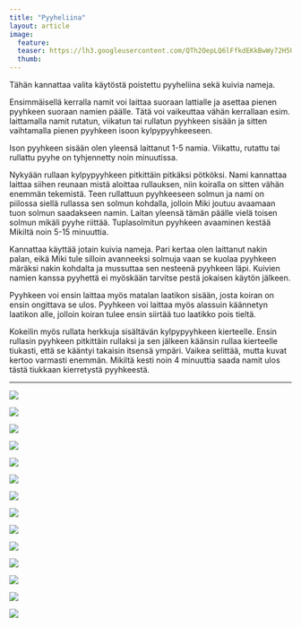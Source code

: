 ```yaml
---
title: "Pyyheliina"
layout: article
image:
  feature:
  teaser: https://lh3.googleusercontent.com/QTh2OepLQ6lFfkdEKkBwWy72H5U1ONRfWMckGoWC5EE=w245
  thumb:
---
```


Tähän kannattaa valita käytöstä poistettu pyyheliina sekä kuivia nameja.

Ensimmäisellä kerralla namit voi laittaa suoraan lattialle ja asettaa pienen pyyhkeen suoraan namien päälle. Tätä voi vaikeuttaa vähän kerrallaan esim. laittamalla namit rutatun, viikatun tai rullatun pyyhkeen sisään ja sitten vaihtamalla pienen pyyhkeen isoon kylpypyyhkeeseen.

Ison pyyhkeen sisään olen yleensä laittanut 1-5 namia. Viikattu, rutattu tai rullattu pyyhe on tyhjennetty noin minuutissa.

Nykyään rullaan kylpypyyhkeen pitkittäin pitkäksi pötköksi. Nami kannattaa laittaa siihen reunaan mistä aloittaa rullauksen, niin koiralla on sitten vähän enemmän tekemistä. Teen rullattuun pyyhkeeseen solmun ja nami on piilossa siellä rullassa sen solmun kohdalla, jolloin Miki joutuu avaamaan tuon solmun saadakseen namin. Laitan yleensä tämän päälle vielä toisen solmun mikäli pyyhe riittää. Tuplasolmitun pyyhkeen avaaminen kestää Mikiltä noin 5-15 minuuttia.

Kannattaa käyttää jotain kuivia nameja. Pari kertaa olen laittanut nakin palan, eikä Miki tule silloin avanneeksi solmuja vaan se kuolaa pyyhkeen märäksi nakin kohdalta ja mussuttaa sen nesteenä pyyhkeen läpi. Kuivien namien kanssa pyyhettä ei myöskään tarvitse pestä jokaisen käytön jälkeen.

Pyyhkeen voi ensin laittaa myös matalan laatikon sisään, josta koiran on ensin ongittava se ulos. Pyyhkeen voi laittaa myös alassuin käännetyn laatikon alle, jolloin koiran tulee ensin siirtää tuo laatikko pois tieltä.

Kokeilin myös rullata herkkuja sisältävän kylpypyyhkeen kierteelle. Ensin rullasin pyyhkeen pitkittäin rullaksi ja sen jälkeen käänsin rullaa kierteelle tiukasti, että se kääntyi takaisin itsensä ympäri. Vaikea selittää, mutta kuvat kertoo varmasti enemmän. Mikiltä kesti noin 4 minuuttia saada namit ulos tästä tiukkaan kierretystä pyyhkeestä.

---

[![](https://lh3.googleusercontent.com/EUGEMklxbux158kHddEHOsDAixgJ8wfKUzdZzNDo2Cg=w800)](https://lh3.googleusercontent.com/EUGEMklxbux158kHddEHOsDAixgJ8wfKUzdZzNDo2Cg=s0)

[![](https://lh3.googleusercontent.com/7CEeY3kQJs7cJveh2z2qGvMfWSxdP3w_K1kVwdKKpTM=w800)](https://lh3.googleusercontent.com/7CEeY3kQJs7cJveh2z2qGvMfWSxdP3w_K1kVwdKKpTM=s0)

[![](https://lh3.googleusercontent.com/w5xff25n2Z5fEhBVV3Aqgpn3ZdjKKKGdvlERNpUs93E=w800)](https://lh3.googleusercontent.com/w5xff25n2Z5fEhBVV3Aqgpn3ZdjKKKGdvlERNpUs93E=s0)

[![](https://lh3.googleusercontent.com/EIUowJnFzROpWme2aqztpsmWjmPzB_kjyxE2gmmu4yo=w800)](https://lh3.googleusercontent.com/EIUowJnFzROpWme2aqztpsmWjmPzB_kjyxE2gmmu4yo=s0)

[![](https://lh3.googleusercontent.com/i89khDJ-eN2d2FbF5t1xjMfWx8KZrIrFyl9u_LUhrCU=w800)](https://lh3.googleusercontent.com/i89khDJ-eN2d2FbF5t1xjMfWx8KZrIrFyl9u_LUhrCU=s0)

[![](https://lh3.googleusercontent.com/5INXkR8MPsvUOAUdsUe5zoFlY2UtnR-TAv8aYH8Y2FE=w800)](https://lh3.googleusercontent.com/5INXkR8MPsvUOAUdsUe5zoFlY2UtnR-TAv8aYH8Y2FE=s0)

[![](https://lh3.googleusercontent.com/D5IAqsXZz44y7ZymZ-ktFRU8g-FSYLzb-pK0EuZAtdQ=w800)](https://lh3.googleusercontent.com/D5IAqsXZz44y7ZymZ-ktFRU8g-FSYLzb-pK0EuZAtdQ=s0)

[![](https://lh3.googleusercontent.com/fzZb3_GoY0BztcEnN4Kp1-qBlbvI_Ar6pSxf28xIiPQ=w800)](https://lh3.googleusercontent.com/fzZb3_GoY0BztcEnN4Kp1-qBlbvI_Ar6pSxf28xIiPQ=s0)

[![](https://lh3.googleusercontent.com/yD-6KYJS0pRp3eI6TGMpxkpUIG1RpANQx27IEuzs6RY=w800)](https://lh3.googleusercontent.com/yD-6KYJS0pRp3eI6TGMpxkpUIG1RpANQx27IEuzs6RY=s0)

[![](https://lh3.googleusercontent.com/BS6Bjp5OMILH4QZvz_I8XCYPS3ykWok4wqRuiVEr3Jc=w800)](https://lh3.googleusercontent.com/BS6Bjp5OMILH4QZvz_I8XCYPS3ykWok4wqRuiVEr3Jc=s0)

[![](https://lh3.googleusercontent.com/GXd86JE4TvfJtSepxErppCEhuFj7ddUbhQZpwWdDFLg=w800)](https://lh3.googleusercontent.com/GXd86JE4TvfJtSepxErppCEhuFj7ddUbhQZpwWdDFLg=s0)

[![](https://lh3.googleusercontent.com/m5t3s0rO-AKfij9fJUjMA5FU-2tN03LDX4uSByrGDtz2eWdIcoTspsXdsGJN4MEn727FEp7_p9CDH_43w8RbdXw-TWA9P13V3okb75_DgFbzuq8XLyOq_62qyCTsty6OvSwMOWId30efxjeUzN_peGsPkwKUAo5ygBCDkXv3KJOf6EWCe0Ku29nTtGTmxWxY2sd7iiuSilphw8d9uJH-pIDz3E3Jfn-1GbQ_sKTl5n_I9vtv0jvJDQ156LFMb-kxuWXd9cXTuVjGmK4up_0E1Rs_nEDc_1YLXWMYBZVohwZ_KWxO6wXUbxHVm25dtgrzK6Ro8JfuB9m-rTh5g2hSdI8dSqSNcoSokyqK8fGNZ9Imbmg1e3Ecmd-YGm638kNCybtW9J5Gnvm2Fkam1b-o1ZQKOdEAJIPhz4eHSWlbKQmKzmbn-Mjv3PSgkCcrLBDtWVlOC0GQ2lU9e_2In4Rijt3R8sP4EpV3DkH9iqaZTvJ4IF8-KqW4qxR6v5zkkb6yKkSmi4ue6R22Qi9PLC1Svpu5SIsFMdE0E3n07hxTJQs=w800)](https://lh3.googleusercontent.com/m5t3s0rO-AKfij9fJUjMA5FU-2tN03LDX4uSByrGDtz2eWdIcoTspsXdsGJN4MEn727FEp7_p9CDH_43w8RbdXw-TWA9P13V3okb75_DgFbzuq8XLyOq_62qyCTsty6OvSwMOWId30efxjeUzN_peGsPkwKUAo5ygBCDkXv3KJOf6EWCe0Ku29nTtGTmxWxY2sd7iiuSilphw8d9uJH-pIDz3E3Jfn-1GbQ_sKTl5n_I9vtv0jvJDQ156LFMb-kxuWXd9cXTuVjGmK4up_0E1Rs_nEDc_1YLXWMYBZVohwZ_KWxO6wXUbxHVm25dtgrzK6Ro8JfuB9m-rTh5g2hSdI8dSqSNcoSokyqK8fGNZ9Imbmg1e3Ecmd-YGm638kNCybtW9J5Gnvm2Fkam1b-o1ZQKOdEAJIPhz4eHSWlbKQmKzmbn-Mjv3PSgkCcrLBDtWVlOC0GQ2lU9e_2In4Rijt3R8sP4EpV3DkH9iqaZTvJ4IF8-KqW4qxR6v5zkkb6yKkSmi4ue6R22Qi9PLC1Svpu5SIsFMdE0E3n07hxTJQs=s0)

[![](https://lh3.googleusercontent.com/eA7IaqJqkZhE2_f0Ih0KCiP8eXgrjIdJcKv6ic4MB5P65FzXUTOkKf40pXEHkOP0bruRGS9Jr7_xRaUy-zefDfEBQFSfOhmneKIgDU6pz0468xDrMiMnWEu0--a_PZY4aCJzLlbxJWxpOrk7xioTvPPXFXT1cw3jaV18WY_bqwF86aPcywq5HzzHBD8WAa_lJG3a0DWlhF9AwXI0-f2PRgNv9ZhqTTb9yqTxKs6J24uD0PCeLQ-Vazi5X-IQCUwg83hPnxt9AtkKpp5SbWIXBIn1gM4QOZt2KurxNQlFxv1SbqYyT-mnv4ln_2ecUY0g7_rUTAoDAIRzbOFf7ZoHqwAUIfighMiP28AGHl448GwkP_5rpFwJgaNJK_cEl5mXRaQzniBQRanunwF7G4K8Q-AAgTygDVaoDp0WfBKW7nRkAw8HDHw2vP3JqDAlRzIAxLO-GN3GYFW4dm3V2QGkqncmstZY5KAgTiv3ibBCG5eDZ6MHNkjZZ8T8SzZgfRn65XdpX9_IrvrElkPvM6yym18vK6SRM0gWCgWFLv2wYgA=w800)](https://lh3.googleusercontent.com/eA7IaqJqkZhE2_f0Ih0KCiP8eXgrjIdJcKv6ic4MB5P65FzXUTOkKf40pXEHkOP0bruRGS9Jr7_xRaUy-zefDfEBQFSfOhmneKIgDU6pz0468xDrMiMnWEu0--a_PZY4aCJzLlbxJWxpOrk7xioTvPPXFXT1cw3jaV18WY_bqwF86aPcywq5HzzHBD8WAa_lJG3a0DWlhF9AwXI0-f2PRgNv9ZhqTTb9yqTxKs6J24uD0PCeLQ-Vazi5X-IQCUwg83hPnxt9AtkKpp5SbWIXBIn1gM4QOZt2KurxNQlFxv1SbqYyT-mnv4ln_2ecUY0g7_rUTAoDAIRzbOFf7ZoHqwAUIfighMiP28AGHl448GwkP_5rpFwJgaNJK_cEl5mXRaQzniBQRanunwF7G4K8Q-AAgTygDVaoDp0WfBKW7nRkAw8HDHw2vP3JqDAlRzIAxLO-GN3GYFW4dm3V2QGkqncmstZY5KAgTiv3ibBCG5eDZ6MHNkjZZ8T8SzZgfRn65XdpX9_IrvrElkPvM6yym18vK6SRM0gWCgWFLv2wYgA=s0)

[![](https://lh3.googleusercontent.com/F820vl32PJrizFa92lEe3XTpd8Q6cCGI53bDmtQyLl6wW_nJC-hkZnlY8cLCsmUJ7hkv3rzCa4rCoHlmCcp_Bk70QuKcYOhzRUH62wrpSk93RhOrS5gMxkm45Dm_O-lHSMFREkd4lSyDqyblw3gPCPcVD0noSQukhR2tOiiRDVAWNm3S0m5HOf5GQMdBTemm03RseyEET5KIEG_nspOsmJ6mbVVApu8TyIqk34yuHFNlCUxIl7REj6HFS4e-Op-oJfyhjyNVp6hZ5ovlMJSkWRKzvNRsY-AZwRIdcAysSnv1Sjuk6FgGpVvezeh7j8bA2siX11Bwb7y75JQIgbPi9me8KiUv2UNH7MVZK40aKIrLCx1ug2u656x21n3NpLtUb0LmfhcX_A8-D7yA6BKKjaeRlfkp67FQfyghkaBTMTGEIpgT-diOMuS9U7xmNPbsV1ApuvR6wpzY-rja1yJ7CxNAcb92-RL8-JW71S9mFVKSK2B9mTcLEwBfWGKrXb48LG7t4KTpB_-k1RREUNoCZxv7cEA-MUohntSuPn6TYxo=w800)](https://lh3.googleusercontent.com/F820vl32PJrizFa92lEe3XTpd8Q6cCGI53bDmtQyLl6wW_nJC-hkZnlY8cLCsmUJ7hkv3rzCa4rCoHlmCcp_Bk70QuKcYOhzRUH62wrpSk93RhOrS5gMxkm45Dm_O-lHSMFREkd4lSyDqyblw3gPCPcVD0noSQukhR2tOiiRDVAWNm3S0m5HOf5GQMdBTemm03RseyEET5KIEG_nspOsmJ6mbVVApu8TyIqk34yuHFNlCUxIl7REj6HFS4e-Op-oJfyhjyNVp6hZ5ovlMJSkWRKzvNRsY-AZwRIdcAysSnv1Sjuk6FgGpVvezeh7j8bA2siX11Bwb7y75JQIgbPi9me8KiUv2UNH7MVZK40aKIrLCx1ug2u656x21n3NpLtUb0LmfhcX_A8-D7yA6BKKjaeRlfkp67FQfyghkaBTMTGEIpgT-diOMuS9U7xmNPbsV1ApuvR6wpzY-rja1yJ7CxNAcb92-RL8-JW71S9mFVKSK2B9mTcLEwBfWGKrXb48LG7t4KTpB_-k1RREUNoCZxv7cEA-MUohntSuPn6TYxo=s0)
